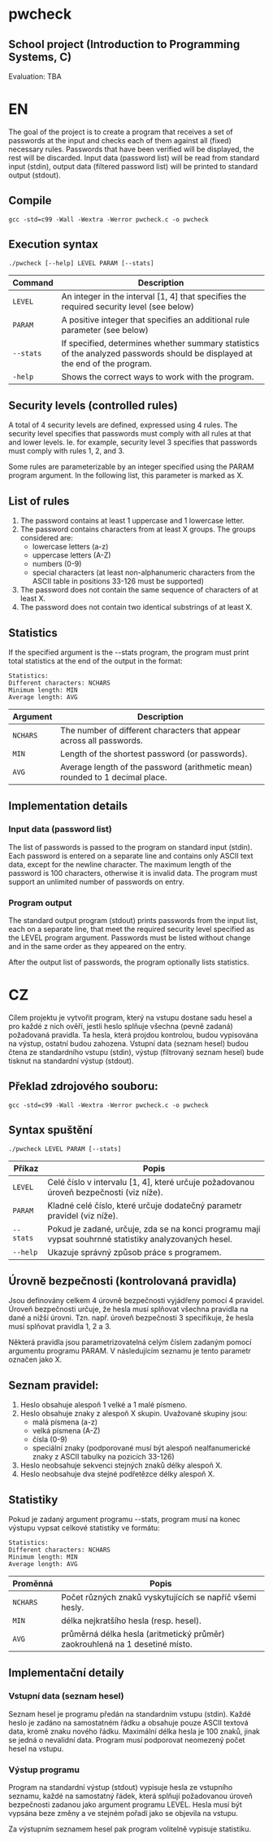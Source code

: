 # pwcheck

## School project (Introduction to Programming Systems, C)
Evaluation: TBA

# EN

The goal of the project is to create a program that receives a set of passwords at the input and checks each of them against all (fixed) necessary rules. Passwords that have been verified will be displayed, the rest will be discarded. Input data (password list) will be read from standard input (stdin), output data (filtered password list) will be printed to standard output (stdout).

## Compile

`gcc -std=c99 -Wall -Wextra -Werror pwcheck.c -o pwcheck`

## Execution syntax

`./pwcheck [--help] LEVEL PARAM [--stats]`

| Command | Description |
| --- | --- |
| `LEVEL` | An integer in the interval [1, 4] that specifies the required security level (see below) |
| `PARAM` | A positive integer that specifies an additional rule parameter (see below) |
| `--stats` | If specified, determines whether summary statistics of the analyzed passwords should be displayed at the end of the program. |
| `-help` | Shows the correct ways to work with the program. |

## Security levels (controlled rules)

A total of 4 security levels are defined, expressed using 4 rules. The security level specifies that passwords must comply with all rules at that and lower levels. Ie. for example, security level 3 specifies that passwords must comply with rules 1, 2, and 3.

Some rules are parameterizable by an integer specified using the PARAM program argument. In the following list, this parameter is marked as X.

## List of rules

1. The password contains at least 1 uppercase and 1 lowercase letter.
2. The password contains characters from at least X groups. The groups considered are:
    - lowercase letters (a-z)
    - uppercase letters (A-Z)
    - numbers (0-9)
    - special characters (at least non-alphanumeric characters from the ASCII table in positions 33-126 must be supported)
3. The password does not contain the same sequence of characters of at least X.
4. The password does not contain two identical substrings of at least X.

## Statistics

If the specified argument is the --stats program, the program must print total statistics at the end of the output in the format:

```
Statistics:
Different characters: NCHARS
Minimum length: MIN
Average length: AVG
```

| Argument | Description |
| --- | --- |
| `NCHARS` | The number of different characters that appear across all passwords. |
| `MIN` | Length of the shortest password (or passwords). |
| `AVG` | Average length of the password (arithmetic mean) rounded to 1 decimal place. |

## Implementation details

### Input data (password list)

The list of passwords is passed to the program on standard input (stdin). Each password is entered on a separate line and contains only ASCII text data, except for the newline character. The maximum length of the password is 100 characters, otherwise it is invalid data. The program must support an unlimited number of passwords on entry.

### Program output

The standard output program (stdout) prints passwords from the input list, each on a separate line, that meet the required security level specified as the LEVEL program argument. Passwords must be listed without change and in the same order as they appeared on the entry.

After the output list of passwords, the program optionally lists statistics.


# CZ

Cílem projektu je vytvořit program, který na vstupu dostane sadu hesel a pro každé z nich ověří, jestli heslo splňuje všechna (pevně zadaná) požadovaná pravidla. Ta hesla, která projdou kontrolou, budou vypisována na výstup, ostatní budou zahozena. Vstupní data (seznam hesel) budou čtena ze standardního vstupu (stdin), výstup (filtrovaný seznam hesel) bude tisknut na standardní výstup (stdout).

## Překlad zdrojového souboru:

`gcc -std=c99 -Wall -Wextra -Werror pwcheck.c -o pwcheck`

## Syntax spuštění

`./pwcheck LEVEL PARAM [--stats]`

| Příkaz | Popis |
| --- | --- |
| `LEVEL` | Celé číslo v intervalu [1, 4], které určuje požadovanou úroveň bezpečnosti (viz níže). |
| `PARAM` | Kladné celé číslo, které určuje dodatečný parametr pravidel (viz níže). |
| `--stats` | Pokud je zadané, určuje, zda se na konci programu mají vypsat souhrnné statistiky analyzovaných hesel. |
| `--help` | Ukazuje správný způsob práce s programem. |

## Úrovně bezpečnosti (kontrolovaná pravidla)

Jsou definovány celkem 4 úrovně bezpečnosti vyjádřeny pomocí 4 pravidel. Úroveň bezpečnosti určuje, že hesla musí splňovat všechna pravidla na dané a nižší úrovni. Tzn. např. úroveň bezpečnosti 3 specifikuje, že hesla musí splňovat pravidla 1, 2 a 3.

Některá pravidla jsou parametrizovatelná celým číslem zadaným pomocí argumentu programu PARAM. V následujícím seznamu je tento parametr označen jako X.

## Seznam pravidel:

1. Heslo obsahuje alespoň 1 velké a 1 malé písmeno.
2. Heslo obsahuje znaky z alespoň X skupin. Uvažované skupiny jsou:
    - malá písmena (a-z)
    - velká písmena (A-Z)
    - čísla (0-9)
    - speciální znaky (podporované musí být alespoň nealfanumerické znaky z ASCII tabulky na pozicích 33-126)
3. Heslo neobsahuje sekvenci stejných znaků délky alespoň X.
4. Heslo neobsahuje dva stejné podřetězce délky alespoň X.

## Statistiky

Pokud je zadaný argument programu --stats, program musí na konec výstupu vypsat celkové statistiky ve formátu:
```
Statistics:
Different characters: NCHARS
Minimum length: MIN
Average length: AVG
```
| Proměnná | Popis |
| --- | --- |
| `NCHARS` | Počet různých znaků vyskytujících se napříč všemi hesly. |
| `MIN` | délka nejkratšího hesla (resp. hesel). |
| `AVG` | průměrná délka hesla (aritmetický průměr) zaokrouhlená na 1 desetiné místo. |

## Implementační detaily

### Vstupní data (seznam hesel)

Seznam hesel je programu předán na standardním vstupu (stdin). Každé heslo je zadáno na samostatném řádku a obsahuje pouze ASCII textová data, kromě znaku nového řádku. Maximální délka hesla je 100 znaků, jinak se jedná o nevalidní data. Program musí podporovat neomezený počet hesel na vstupu.

### Výstup programu

Program na standardní výstup (stdout) vypisuje hesla ze vstupního seznamu, každé na samostatný řádek, která splňují požadovanou úroveň bezpečnosti zadanou jako argument programu LEVEL. Hesla musí být vypsána beze změny a ve stejném pořadí jako se objevila na vstupu.

Za výstupním seznamem hesel pak program volitelně vypisuje statistiku.